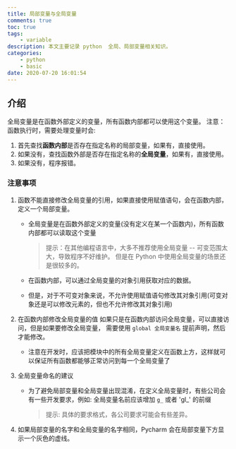 ```yaml
---
title: 局部变量与全局变量
comments: true
toc: true
tags:
    - variable
description: 本文主要记录 python  全局、局部变量相关知识。
categories:
    - python
    - basic
date: 2020-07-20 16:01:54
---
```


## 介绍

全局变量是在函数外部定义的变量，所有函数内部都可以使用这个变量。
注意：函数执行时，需要处理变量时会:

1. 首先查找**函数内部**是否存在指定名称的局部变量，如果有，直接使用。
2. 如果没有，查找函数外部是否存在指定名称的**全局变量**，如果有，直接使用。
3. 如果没有，程序报错。

### 注意事项

1. 函数不能直接修改全局变量的引用，如果直接使用赋值语句，会在函数内部，定义一个局部变量。

    - 全局变量是在函数外部定义的变量(没有定义在某一个函数内)，所有函数内部都可以读取这个变量

        > 提示：在其他编程语言中，大多不推荐使用全局变量 -- 可变范围太大，导致程序不好维护。
        > 但是在 Python 中使用全局变量的场景还是很较多的。

    - 在函数内部，可以通过全局变量的对象引用获取对应的数据。
    - 但是，对于不可变对象来说，不允许使用赋值语句修改其对象引用(可变对象还是可以修改元素的，但也不允许修改其对象引用)

2. 在函数内部修改全局变量的值
   如果只是在函数内部访问全局变量，可以直接访问，但是如果要修改全局变量， 需要使用 `global 全局变量名` 提前声明，然后才能修改。

    - 注意在开发时，应该把模块中的所有全局变量定义在函数上方，这样就可以保证所有函数都能够正常访问到每一个全局变量了

3. 全局变量命名的建议

    - 为了避免局部变量和全局变量出现混淆，在定义全局变量时，有些公司会有一些开发要求，例如:
      全局变量名前应该增加 `g_` 或者 'gl\_' 的前缀
        > 提示: 具体的要求格式，各公司要求可能会有些差异。

4. 如果局部变量的名字和全局变量的名字相同，Pycharm 会在局部变量下方显示一个灰色的虚线。
